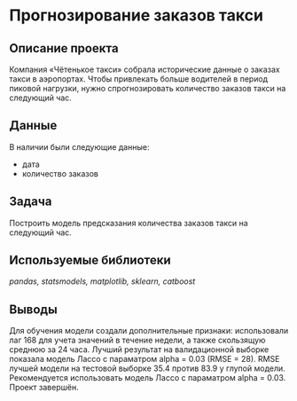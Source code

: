 # Прогнозирование заказов такси

## Описание проекта

Компания «Чётенькое такси» собрала исторические данные о заказах такси в аэропортах. Чтобы привлекать больше водителей в период пиковой нагрузки, нужно спрогнозировать количество заказов такси на следующий час.

## Данные

В наличии были следующие данные:

- дата
- количество заказов

## Задача

Построить модель предсказания количества заказов такси на следующий час. 

## Используемые библиотеки
*pandas, statsmodels, matplotlib, sklearn, catboost*

## Выводы

Для обучения модели создали дополнительные признаки: использовали лаг 168 для учета значений в течение недели, а также скользящую среднюю за 24 часа. Лучший результат на валидационной выборке показала модель Лассо с параматром alpha = 0.03 (RMSE = 28). RMSE лучшей модели на тестовой выборке 35.4 против 83.9 у глупой модели. Рекомендуется использовать модель Лассо с параматром alpha = 0.03. Проект завершён.